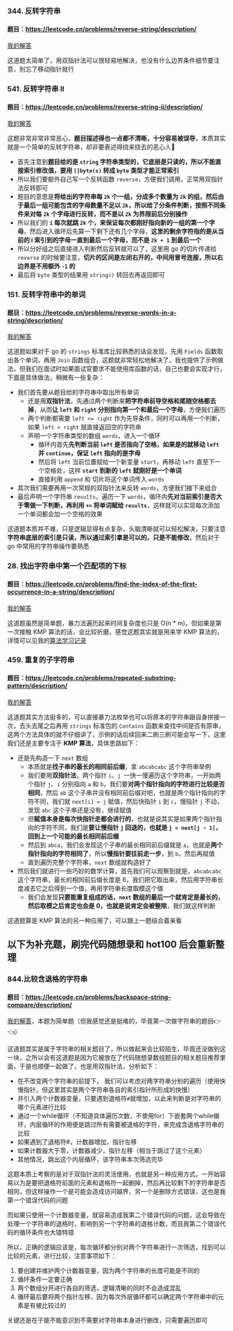 ### 344. 反转字符串
#### 题目：https://leetcode.cn/problems/reverse-string/description/

[我的解答](https://github.com/EthanQC/my-learning-record/blob/main/data-structure-and-algorithm/problems-record/string/344-reverse-string.md)

这道题太简单了，用双指针法可以很轻易地解决，也没有什么边界条件细节要注意，别忘了移动指针就行

### 541. 反转字符串 II
#### 题目：https://leetcode.cn/problems/reverse-string-ii/description/

[我的解答](https://github.com/EthanQC/my-learning-record/blob/main/data-structure-and-algorithm/problems-record/string/541-reverse-string-ii.md)

这题非常非常非常恶心，**题目描述得也一点都不清晰，十分容易被误导**，本质其实就是一个简单的反转字符串，却非要表述得绕来绕去的恶心人🤯

* 首先注意到**题目给的是 `string` 字符串类型的，它底层是只读的，所以不能直接索引修改值，要用 `[]byte(s)` 转成 `byte` 类型才能正常索引**
* 所以我们要额外自己写一个反转函数 `reverse`，方便我们调用，正常用双指针法反转即可
* 题目的意思是**将给出的字符串每 `2k` 个一组，分成多个数量为 `2k` 的组，然后由于最后一组可能包含的字母数量不足以 `2k`，所以给了分条件判断，按照不同条件来对每 `2k` 个字母进行反转，而不是以 `2k` 为界限前后分别操作**
* 所以我们的 **`i` 每次就跳 `2k` 个，来保证每次都刚好指向新的一组的第一个字母**，然后进入循环后先算一下剩下还有几个字母，**这里的剩余字符指的是从当前的 i 索引到的字母一直到最后一个字母，而不是 `2k + 1` 到最后一个**
* 所以分好组之后直接进入判断然后反转就可以了，这里用 go 的切片传递给 `reverse` 的时候要注意，**切片的区间是左闭右开的，中间用冒号连接，所以右边界是不用额外 `-1` 的**
* 最后将 `byte` 类型的结果用 `string()` 转回去再返回即可

### 151. 反转字符串中的单词
#### 题目：https://leetcode.cn/problems/reverse-words-in-a-string/description/

[我的解答](https://github.com/EthanQC/my-learning-record/blob/main/data-structure-and-algorithm/problems-record/string/151-reverse-words-in-a-string.md)

这道题如果对于 go 的 `strings` 标准库比较熟悉的话会发现，先用 `Fields` 函数取出各个单词，再用 `Join` 函数组合，这题就非常轻松地解决了，我也提供了示例做法，但我们在面试时如果面试官要求不能使用库函数的话，自己也要会实现才行，下面是具体做法，稍微有一些复杂：

* 我们首先要从题目给的字符串中取出所有单词
  * 还是用**双指针法**，先通过两个判断来**把字符串前导空格和尾随空格都去掉**，从而**让 `left` 和 `right` 分别指向第一个和最后一个字母**，方便我们遍历
  * 两个判断都需要 `left <= right` 作为先导条件，同时可以再用一个判断，如果 `left > right` 就直接返回空的字符串
  * 声明一个字符串类型的数组 `words`，进入一个循环
    * 循环内首先**先判断当前 `left` 是否指向了空格，如果是的就移动 `left` 并 `continue`，保证 `left` 指向的是字母**
    * 然后将 `left` 当前位置赋给一个新变量 `start`，再移动 `left` 直至下一个空格处，这样 **`start` 到新的 `left` 就刚好是一个单词**
    * 直接利用 `append` 和 切片将这个单词传入 `words`
* 其次我们需要再用一次常规的双指针法来反转 `words`，方便我们接下来组合
* 最后声明一个字符串 `results`，遍历一下 `words`，循环内**先对当前索引是否大于零做一下判断，再利用 `+=` 将单词赋给 `results`**，这样就可以实现每次添加一个单词都会加一个空格的效果

这道题本质并不难，只是逻辑显得有点复杂，头脑清晰就可以轻松解决，只要注意**字符串底层的索引是只读，所以通过索引拿是可以的，只是不能修改**，然后对于 go 中常用的字符串操作要熟悉

### 28. 找出字符串中第一个匹配项的下标
#### 题目：https://leetcode.cn/problems/find-the-index-of-the-first-occurrence-in-a-string/description/

[我的解答](https://github.com/EthanQC/my-learning-record/blob/main/data-structure-and-algorithm/problems-record/string/151-reverse-words-in-a-string.md)

这道题虽然是简单题，暴力法遍历起来时间复杂度也只是 O(n * m)，但如果是第一次接触 KMP 算法的话，会比较折磨，感觉这题其实就是用来学 KMP 算法的，详情可以见我的[算法学习记录](https://github.com/EthanQC/my-learning-record/blob/main/data-structure-and-algorithm/algorithm-analysis/common-methods.md#kmp-算法)

### 459. 重复的子字符串
#### 题目：https://leetcode.cn/problems/repeated-substring-pattern/description/

[我的解答](https://github.com/EthanQC/my-learning-record/blob/main/data-structure-and-algorithm/problems-record/string/151-reverse-words-in-a-string.md)

这道题其实方法挺多的，可以直接暴力法枚举也可以将原本的字符串跟自身拼接一次，去头去尾之后再用 `strings` 标准包的 `Contains` 函数来查找中间是否有原串，这两个方法具体的就不仔细讲了，示例的话后续回来二刷三刷可能会写一下，这里我们还是主要专注于 **KMP 算法**，具体思路如下：

* 还是先构造一下 `next` 数组
  * 本质就是**找子串的最长的相同前后缀**，拿 `abcabcabc` 这个字符串举例
  * 我们要用**双指针法**，两个指针 `i`、`j `一快一慢遍历这个字符串，一开始两个指针 `j`、`i` 分别指向 `a` 和 `b`，我们要**对两个指针指向的字符进行比较是否相同**，然后 `ab` 这个子串并没有相同前后缀对吧，也就是两个指针指向的字符不同，我们就 `next[i] = j` 赋值，然后快指针 `i` 到 `c`，慢指针 `j` 不动，发现 `abc` 这个子串还是没有，继续赋值
  * 但**赋值本身是每次快指针走都会进行的**，也就是说其实是如果两个指针指向的字符不同，我们是**要让慢指针 `j` 回退的，也就是 `j = next[j - 1]`，回到上一个可能的最长相同前后缀**
  * 然后到 `abca`，我们会发现这个子串的最长相同前后缀就是 `a`，也就是**两个指针指向的字符相同了**，所以**慢指针要往前走一步**，到 `b`，然后再赋值
  * 直到遍历完整个字符串，`next` 数组就构造好了
* 然后我们就进行一些巧妙的数学计算，首先我们可以观察到就是，`abcabcabc` 这个字符串，最长的相同前后缀长度是 6，我们把它取出来，然后用字符串长度减去它之后得到一个值，再用字符串长度取模这个值
  * 我们会发现**只要能重复组成的话，`next` 数组的最后一个就肯定是最长的，然后取模之后肯定也会是 0，也就是说肯定会被整除**，我们就这样判断

这道题算是 KMP 算法的另一种应用了，可以跟上一题结合着来看

## 以下为补充题，刷完代码随想录和 hot100 后会重新整理
### 844.比较含退格的字符串
#### 题目：https://leetcode.cn/problems/backspace-string-compare/description/

[我的解答](https://github.com/EthanQC/my-learning-record/blob/main/leetcode/844-compare-strings-having-backspace.md)，本题为简单题（但我感觉还是挺难的，毕竟第一次做字符串的题目👉👈）

这道题其实是属于字符串的相关题目了，所以做起来会比较陌生，毕竟还没做到这一块，之所以会有这道题是因为它被放在了代码随想录数组题目的相关题目推荐里面，于是也顺便一起做了，也是用双指针法，分析如下：
- 在不改变两个字符串的前提下， 我们可以考虑对两字符串分别的遍历（使用快慢指针，但这里其实是两个字符串各自的索引指针所形成的快慢）
- 并引入两个计数器变量，只要遇到退格符`#`就增加，以此来判断是对字符串的哪个元素进行比较
- 通过一个while循环（不知道具体遍历次数，不使用for）下嵌套两个while循环，内层循环的作用便是跳过所有需要被退格的字符，来完成含退格字符串的比较
- 如果遇到了退格符#，计数器增加，指针左移
- 如果计数器大于零，计数器减少，指针左移（相当于跳过了这个元素）
- 其他情况，跳出这个内层循环，该字符串本次筛选完毕

这题本质上考察的是对于双指针法的灵活使用，也就是另一种应用方式，一开始容易以为是要把退格符前面的元素和退格符一起删掉，然后再比较剩下的字符串是否相同，但这样操作一个是可能会造成访问越界，另一个是删除方式错误，这也是我第一个错误代码的问题

而如果只使用一个计数器变量，就容易造成我第二个错误代码的问题，这会导致在处理一个字符串的退格时，影响到另一个字符串的退格计数，而且我第二个错误代码的循环条件也大错特错

所以，正确的逻辑应该是，每次循环都分别对两个字符串进行一次筛选，找到可以比较的元素，进行比较，注意事项如下：

1. 要创建并维护两个计数器变量，因为两个字符串的长度可能是不同的
2. 循环条件一定要正确
3. 两个数组分开进行各自的筛选，逻辑清晰的同时不会造成混乱
4. 循环最后要将两个指针左移，因为每次外层循环都可以确定两个字符串中的元素是有被比较过的

关键还是在于能不能意识到不需要对字符串本身进行删改，只需要遍历即可